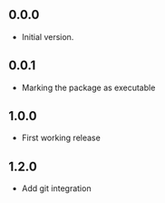 ## 0.0.0

- Initial version.

## 0.0.1

- Marking the package as executable

## 1.0.0

- First working release

## 1.2.0

- Add git integration
